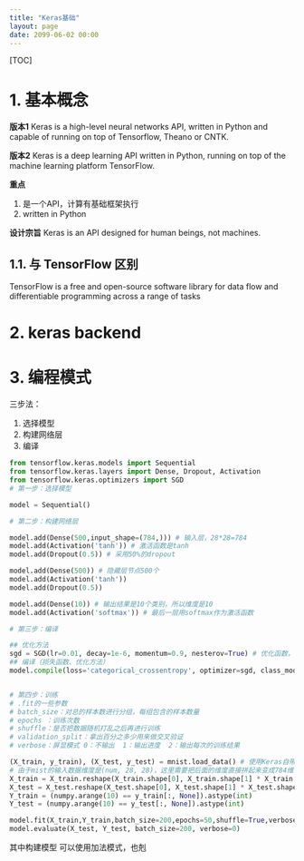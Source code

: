 ```yaml
---
title: "Keras基础"
layout: page
date: 2099-06-02 00:00
---
```

[TOC]


# 1. 基本概念

**版本1**
Keras is a high-level neural networks API, written in Python and capable of running on top of Tensorflow, Theano or CNTK. 

**版本2**
Keras is a deep learning API written in Python, running on top of the machine learning platform TensorFlow.

**重点**
1. 是一个API，计算有基础框架执行
2. written in Python


**设计宗旨**
Keras is an API designed for human beings, not machines.



## 1.1. 与 TensorFlow 区别
TensorFlow is a free and open-source software library for data flow and differentiable programming across a range of tasks




# 2. keras backend


# 3. 编程模式

三步法：
1. 选择模型
2. 构建网络层
3. 编译


```python 
from tensorflow.keras.models import Sequential  
from tensorflow.keras.layers import Dense, Dropout, Activation  
from tensorflow.keras.optimizers import SGD  
# 第一步：选择模型

model = Sequential()

# 第二步：构建网络层

model.add(Dense(500,input_shape=(784,))) # 输入层，28*28=784  
model.add(Activation('tanh')) # 激活函数是tanh  
model.add(Dropout(0.5)) # 采用50%的dropout

model.add(Dense(500)) # 隐藏层节点500个  
model.add(Activation('tanh'))  
model.add(Dropout(0.5))

model.add(Dense(10)) # 输出结果是10个类别，所以维度是10  
model.add(Activation('softmax')) # 最后一层用softmax作为激活函数

# 第三步：编译

## 优化方法
sgd = SGD(lr=0.01, decay=1e-6, momentum=0.9, nesterov=True) # 优化函数，设定学习率（lr）等参数  
## 编译（损失函数、优化方法）
model.compile(loss='categorical_crossentropy', optimizer=sgd, class_mode='categorical') # 使用交叉熵作为loss函数


# 第四步：训练
# .fit的一些参数
# batch_size：对总的样本数进行分组，每组包含的样本数量
# epochs ：训练次数
# shuffle：是否把数据随机打乱之后再进行训练
# validation_split：拿出百分之多少用来做交叉验证
# verbose：屏显模式 0：不输出  1：输出进度  2：输出每次的训练结果

(X_train, y_train), (X_test, y_test) = mnist.load_data() # 使用Keras自带的mnist工具读取数据（第一次需要联网）
# 由于mist的输入数据维度是(num, 28, 28)，这里需要把后面的维度直接拼起来变成784维  
X_train = X_train.reshape(X_train.shape[0], X_train.shape[1] * X_train.shape[2]) 
X_test = X_test.reshape(X_test.shape[0], X_test.shape[1] * X_test.shape[2])  
Y_train = (numpy.arange(10) == y_train[:, None]).astype(int) 
Y_test = (numpy.arange(10) == y_test[:, None]).astype(int)

model.fit(X_train,Y_train,batch_size=200,epochs=50,shuffle=True,verbose=0,validation_split=0.3)
model.evaluate(X_test, Y_test, batch_size=200, verbose=0)
```

其中构建模型 可以使用加法模式，也剋
